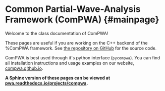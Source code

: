 Common Partial-Wave-Analysis Framework (ComPWA) {#mainpage}
===========================================================

Welcome to the class documentation of ComPWA!

These pages are useful if you are working on the C++ backend of the %ComPWA
framework. See [the repository on GitHub](https://github.com/ComPWA/ComPWA) for
the source code.

ComPWA is best used through it's python interface (`pycompwa`). You can find
all installation instructions and usage examples on our website,
[compwa.github.io](https://compwa.github.io/).

**A Sphinx version of these pages can be viewed at
[pwa.readthedocs.io/projects/compwa](https://pwa.readthedocs.io/projects/compwa).**
